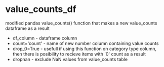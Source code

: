 # value_counts_df
modified pandas value_counts() function that makes a new value_counts dataframe as a result

* df_column - dataframe column 
* count='count' - name of new number column containing value counts
* drop_0=True - usefull if using this function on category type column, then there is posibility to recieve items with '0' count as a result
* dropnan - exclude NaN values from value_counts table
